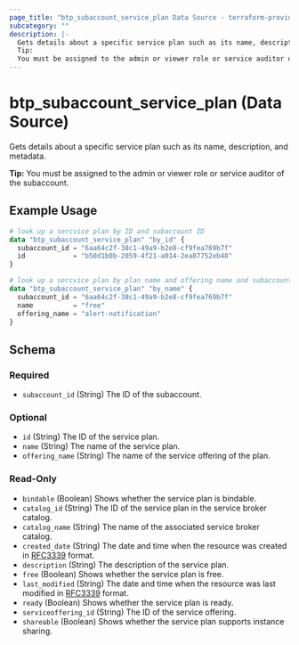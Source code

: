 ```yaml
---
page_title: "btp_subaccount_service_plan Data Source - terraform-provider-btp"
subcategory: ""
description: |-
  Gets details about a specific service plan such as its name, description, and metadata.
  Tip:
  You must be assigned to the admin or viewer role or service auditor of the subaccount.
---
```


# btp_subaccount_service_plan (Data Source)

Gets details about a specific service plan such as its name, description, and metadata.

__Tip:__
You must be assigned to the admin or viewer role or service auditor of the subaccount.

## Example Usage

```terraform
# look up a sercvice plan by ID and subaccount ID
data "btp_subaccount_service_plan" "by_id" {
  subaccount_id = "6aa64c2f-38c1-49a9-b2e8-cf9fea769b7f"
  id            = "b50d1b0b-2059-4f21-a014-2ea87752eb48"
}

# look up a sercvice plan by plan name and offering name and subaccount ID
data "btp_subaccount_service_plan" "by_name" {
  subaccount_id = "6aa64c2f-38c1-49a9-b2e8-cf9fea769b7f"
  name          = "free"
  offering_name = "alert-notification"
}
```

<!-- schema generated by tfplugindocs -->
## Schema

### Required

- `subaccount_id` (String) The ID of the subaccount.

### Optional

- `id` (String) The ID of the service plan.
- `name` (String) The name of the service plan.
- `offering_name` (String) The name of the service offering of the plan.

### Read-Only

- `bindable` (Boolean) Shows whether the service plan is bindable.
- `catalog_id` (String) The ID of the service plan in the service broker catalog.
- `catalog_name` (String) The name of the associated service broker catalog.
- `created_date` (String) The date and time when the resource was created in [RFC3339](https://www.ietf.org/rfc/rfc3339.txt) format.
- `description` (String) The description of the service plan.
- `free` (Boolean) Shows whether the service plan is free.
- `last_modified` (String) The date and time when the resource was last modified in [RFC3339](https://www.ietf.org/rfc/rfc3339.txt) format.
- `ready` (Boolean) Shows whether the service plan is ready.
- `serviceoffering_id` (String) The ID of the service offering.
- `shareable` (Boolean) Shows whether the service plan supports instance sharing.